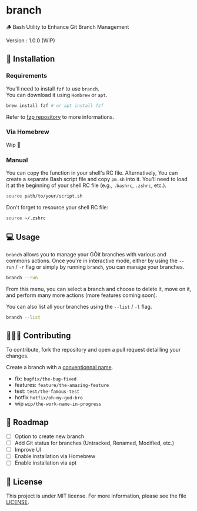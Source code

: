 # branch

🪵 Bash Utility to Enhance Git Branch Management

Version : 1.0.0 (WIP)

## 🚀 Installation

### Requirements

You'll need to install `fzf` to use `branch`.\
You can download it using `Hombrew` or `apt`.

```bash
brew install fzf # or apt install fzf
```

Refer to [fzp repository](https://github.com/junegunn/fzf) to more informations.

### Via Homebrew

Wip 🚧

### Manual

You can copy the function in your shell's RC file. Alternatively, You can create a separate Bash script file and copy `pm.sh` into it. You'll need to load it at the beginning of your shell RC file (e.g., `.bashrc`, `.zshrc`, etc.).

```bash
source path/to/your/script.sh
```

Don't forget to resource your shell RC file:

```bash
source ~/.zshrc
```

## 💻 Usage

`branch` allows you to manage your GÒit branches with various and commons actions. Once you're in interactive mode, either by using the `--run` / `-r` flag or simply by running `branch`, you can manage your branches.

```bash
branch --run
```

From this menu, you can select a branch and choose to delete it, move on it, and perform many more actions (more features coming soon).

You can also list all your branches using the `--list` / `-l` flag.

```bash
branch --list
```

## 🧑‍🤝‍🧑 Contributing

To contribute, fork the repository and open a pull request detailling your changes.

Create a branch with a [conventionnal name](https://tilburgsciencehub.com/building-blocks/collaborate-and-share-your-work/use-github/naming-git-branches/).

- fix: `bugfix/the-bug-fixed`
- features: `feature/the-amazing-feature`
- test: `test/the-famous-test`
- hotfix `hotfix/oh-my-god-bro`
- wip `wip/the-work-name-in-progress`

## 📌 Roadmap

- [ ] Option to create new branch
- [ ] Add Git status for branches (Untracked, Renamed, Modified, etc.)
- [ ] Improve UI
- [ ] Enable installation via Homebrew
- [ ] Enable installation via apt

## 📑 License

This project is under MIT license. For more information, please see the file [LICENSE](./LICENSE).
